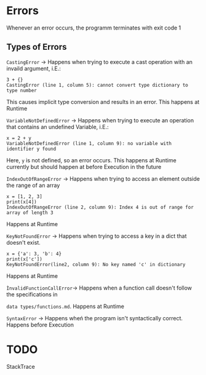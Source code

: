 # Errors

Whenever an error occurs, the programm terminates with exit code 1

## Types of Errors

`CastingError` -> Happens when trying to execute a cast operation with an invaild argument, i.E.:

```
3 + {}
CastingError (line 1, column 5): cannot convert type dictionary to type number
```

This causes implicit type conversion and results in an error. This happens at Runtime

`VariableNotDefinedError` -> Happens when trying to execute an operation that contains an undefined Variable, i.E.:

```
x = 2 + y
VariableNotDefinedError (line 1, column 9): no variable with identifier y found
```

Here, `y` is not defined, so an error occurs. This happens at Runtime currently but should happen at before Execution in the future

`IndexOutOfRangeError` -> Happens when trying to access an element outside the range of an array
```
x = [1, 2, 3]
print(x[4])
IndexOutOfRangeError (line 2, column 9): Index 4 is out of range for array of length 3
```
Happens at Runtime

`KeyNotFoundError` -> Happens when trying to access a key in a dict that doesn't exist. 
```
x = {'a': 3, 'b': 4}
print(x['c'])
KeyNotFoundError(line2, column 9): No key named 'c' in dictionary 
```
Happens at Runtime


`ÌnvalidFunctionCallError`-> Happens when a function call doesn't follow the specifications in 

`data types/functions.md`. Happens at Runtime

`SyntaxError` -> Happens wheń the program isn't syntactically correct. Happens before Execution

# TODO

StackTrace
